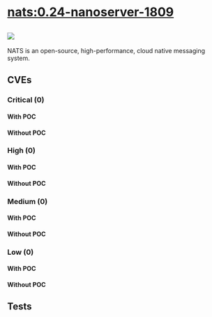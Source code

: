 # [nats:0.24-nanoserver-1809](https://hub.docker.com/_/nats?tab=tags)
![](https://img.shields.io/static/v1?label=tag&message=0.24-nanoserver-1809&color=blue)
---
<p>
NATS is an open-source, high-performance, cloud native messaging system.
</p>

## CVEs
### Critical (0)
#### With POC

#### Without POC


### High (0)
#### With POC

#### Without POC


### Medium (0)
#### With POC

#### Without POC


### Low (0)
#### With POC

#### Without POC


## Tests
